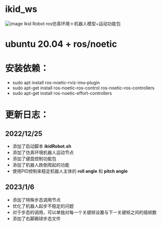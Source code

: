# ikid_ws
![image](https://github.com/BronWang/ikid_ws/blob/ikid_ws_ros_control/img/team_logo.png)
Ikid Robot ros仿真环境＋机器人模型+运动功能包
# ubuntu 20.04 + ros/noetic

# 安装依赖：
- sudo apt install ros-noetic-rviz-imu-plugin
- sudo apt-get install ros-noetic-ros-control ros-noetic-ros-controllers 
- sudo apt-get install ros-noetic-effort-controllers

# 更新日志：
## 2022/12/25
- 添加了启动脚本 **ikidRobot.sh**
- 添加了仿真环境机器人运动节点
- 添加了键盘控制功能包
- 添加了机器人跌倒爬起的功能
- 使用PID控制来稳定机器人主体的 **roll angle** 和 **pitch angle**

## 2023/1/6
- 添加了特殊步态调用节点
- 优化了机器人起步不稳定的问题
- 对于步态的调用，可以单独对每一个关键帧设置与下一关键帧之间的插帧数
- 添加了右脚踢球步态文件


